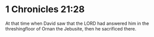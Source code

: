 # 1 Chronicles 21:28

At that time when David saw that the LORD had answered him in the threshingfloor of Ornan the Jebusite, then he sacrificed there.